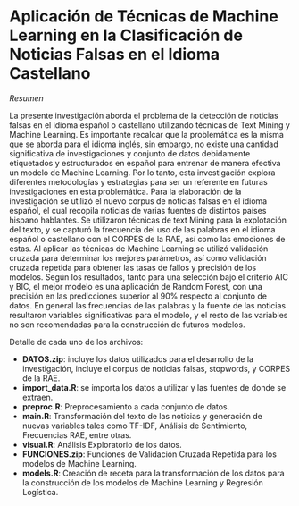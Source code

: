 # Aplicación de Técnicas de Machine Learning en la Clasificación de Noticias Falsas en el Idioma Castellano

*Resumen*

La presente investigación aborda el problema de la detección de noticias falsas en el idioma español o castellano utilizando técnicas de Text Mining y Machine Learning. Es importante recalcar que la problemática es la misma que se aborda para el idioma inglés, sin embargo, no existe una cantidad significativa de investigaciones y conjunto de datos debidamente etiquetados y estructurados en español para entrenar de manera efectiva un modelo de Machine Learning. Por lo tanto, esta investigación explora diferentes metodologías y estrategias para ser un referente en futuras investigaciones en esta problemática. Para la elaboración de la investigación se utilizó el nuevo corpus de noticias falsas en el idioma español, el cual recopila noticias de varias fuentes de distintos países hispano hablantes. Se utilizaron técnicas de text Mining para la explotación del texto, y se capturó la frecuencia del uso de las palabras en el idioma español o castellano con el CORPES de la RAE, así como las emociones de estas. Al aplicar las técnicas de Machine Learning se utilizó validación cruzada para determinar los mejores parámetros, así como validación cruzada repetida para obtener las tasas de fallos y precisión de los modelos. Según los resultados, tanto para una selección bajo el criterio AIC y BIC, el mejor modelo es una aplicación de Random Forest, con una precisión en las predicciones superior al 90% respecto al conjunto de datos. En general las frecuencias de las palabras y la fuente de las noticias resultaron variables significativas para el modelo, y el resto de las variables no son recomendadas para la construcción de futuros modelos.

Detalle de cada uno de los archivos:
- **DATOS.zip**: incluye los datos utilizados para el desarrollo de la investigación, incluye el corpus de noticias falsas, stopwords, y CORPES de la RAE.
- **import_data.R**: se importa los datos a utilizar y las fuentes de donde se extraen.
- **preproc.R**: Preprocesamiento a cada conjunto de datos.
- **main.R**: Transformación del texto de las noticias y generación de nuevas variables tales como TF-IDF, Análisis de Sentimiento, Frecuencias RAE, entre otras.
- **visual.R**: Análisis Exploratorio de los datos.
- **FUNCIONES.zip**: Funciones de Validación Cruzada Repetida para los modelos de Machine Learning.
- **models.R**: Creación de receta para la transformación de los datos para la construcción de los modelos de Machine Learning y Regresión Logística.

